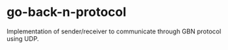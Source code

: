 # go-back-n-protocol
Implementation of sender/receiver to communicate through GBN protocol using UDP.
